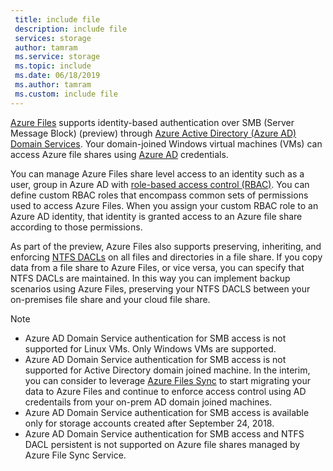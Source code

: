 ```yaml
---
 title: include file
 description: include file
 services: storage
 author: tamram
 ms.service: storage
 ms.topic: include
 ms.date: 06/18/2019
 ms.author: tamram
 ms.custom: include file
---
```


[Azure Files](../articles/storage/files/storage-files-introduction.md) supports identity-based authentication over SMB (Server Message Block) (preview) through [Azure Active Directory (Azure AD) Domain Services](../articles/active-directory-domain-services/overview.md). Your domain-joined Windows virtual machines (VMs) can access Azure file shares using [Azure AD](../articles/active-directory/fundamentals/active-directory-whatis.md) credentials. 

You can manage Azure Files share level access to an identity such as a user, group in Azure AD with [role-based access control (RBAC)](../articles/role-based-access-control/overview.md). You can define custom RBAC roles that encompass common sets of permissions used to access Azure Files. When you assign your custom RBAC role to an Azure AD identity, that identity is granted access to an Azure file share according to those permissions.

As part of the preview, Azure Files also supports preserving, inheriting, and enforcing [NTFS DACLs](https://technet.microsoft.com/library/2006.01.howitworksntfs.aspx) on all files and directories in a file share. If you copy data from a file share to Azure Files, or vice versa, you can specify that NTFS DACLs are maintained. In this way you can implement backup scenarios using Azure Files, preserving your NTFS DACLS between your on-premises file share and your cloud file share. 

> [!NOTE]
> - Azure AD Domain Service authentication for SMB access is not supported for Linux VMs. Only Windows VMs are supported.
> - Azure AD Domain Service authentication for SMB access is not supported for Active Directory domain joined machine. In the interim, you can consider to leverage [Azure Files Sync](https://docs.microsoft.com/azure/storage/files/storage-sync-files-planning) to start migrating your data to Azure Files and continue to enforce access control using AD credentails from your on-prem AD domain joined machines. 
> - Azure AD Domain Service authentication for SMB access is available only for storage accounts created after September 24, 2018.
> - Azure AD Domain Service authentication for SMB access and NTFS DACL persistent is not supported on Azure file shares managed by Azure File Sync Service. 
